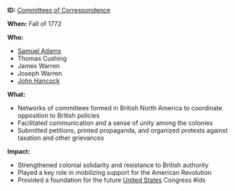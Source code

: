**ID:** [Committees of Correspondence](./../Committees-of-Correspondence/)

**When:** Fall of 1772

**Who:**
* [Samuel Adams](./../Samuel-Adams/)
* Thomas Cushing
* James Warren
* Joseph Warren
* [John Hancock](./../John-Hancock/)

**What:**
* Networks of committees formed in British North America to coordinate opposition to British policies
* Facilitated communication and a sense of unity among the colonies
* Submitted petitions, printed propaganda, and organized protests against taxation and other grievances

**Impact:**
* Strengthened colonial solidarity and resistance to British authority
* Played a key role in mobilizing support for the American Revolution
* Provided a foundation for the future [United States](./../United-States/) Congress
#ids